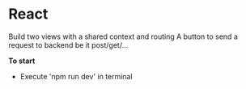 # React
Build two views with a shared context and routing
A button to send a request to backend be it post/get/...

**To start**
- Execute 'npm run dev' in terminal